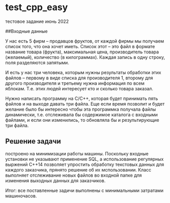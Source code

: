# test_cpp_easy
тестовое задание июнь 2022

##Входные данные

У нас есть 5 фирм – продавцов фруктов, от каждой фирмы мы получаем
список того, что она хочет иметь.
Список этот – это файл в формате название товара (фрукта),
    максимальная цена, производитель товара (желаемый),
    количество (в килограммах). Каждая запись в одну строку,
    поля разделяются запятыми.

И есть у нас три человека, которым нужны результаты обработки
этих файлов – первому в виде списка для производителя 1,
    второму для другого производителя и третьему нужна информация
    по всем яблокам. Т.е. этих людей интересует кто и сколько товара
    заказал.


Нужно написать программу на С/С++, которая будет принимать
пять файлов и на выходе давать три файла. Еще если время позволит
и будет желание было бы интересно чтобы эта программка получала
файлы динамически, т.е. отслеживала бы содержимое каталога
с входными файлами, и если они изменились, то обновляла бы и
результирующие три файла.

## Решение задачи

построено на минимизации работы машины.
Поскольку входные установки не указывают применение SQL, а использование регулярных выржений C++14 позволяет упростить обработку текстовых данных для каждого заказчика, прянято решение об их мспользовании.
Класс выполняет отслеживание новых  файлов во входной папке для изменения выходных данных для заказчиков.

Итог: все поставленные задичи выполнены с минимальными затратами машиночасов.
